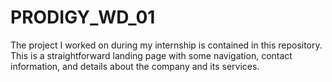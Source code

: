 # PRODIGY_WD_01
The project I worked on during my internship is contained in this repository.
This is a straightforward landing page with some navigation, contact information, and details about the company and its services.
